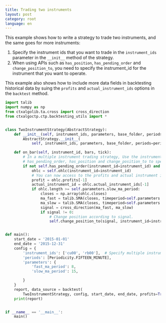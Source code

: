 ```yaml
---
title: Trading two instruments
layout: post
category: root
language: en
---
```


This example shows how to write a strategy to trade two instruments, and the same goes for more instruments:

 1. Specify the instrument ids that you want to trade in the `instrument_ids` parameter in the `__init__` method of the strategy.
 2. When using APIs such as `has_position`, `has_pending_order` and `change_position_to`, you need to specify the instrument_id for the instrument that you want to operate.

This example also shows how to include more data fields in backtesting historical data by suing the `profits` and `actual_instrument_ids` options in the `backtest` method.


```python
import talib
import numpy as np
from ctxalgolib.ta.cross import cross_direction
from ctxalgoctp.ctp.backtesting_utils import *


class TwoInstrumentStrategy(AbstractStrategy):
    def __init__(self, instrument_ids, parameters, base_folder, periods=None, description=None, logger=None):
        AbstractStrategy.__init__(
            self, instrument_ids, parameters, base_folder, periods=periods, description=description, logger=logger)

    def on_bar(self, instrument_id, bars, tick):
        # In a multiple instrument trading strategy, Use the instrument_id parameter in APIs such as
        # has_pending_order, has_position and change_position_to to specify the instrument you want to operate.
        if not self.has_pending_order(instrument_id=instrument_id) and self.in_market_period(instrument_id=instrument_id, delta=timedelta(minutes=20)):
            ohlc = self.ohlc(instrument_id=instrument_id)
            # You can now access to the profits and actual instrument ids.
            profit = ohlc.profits[-1]
            actual_instrument_id = ohlc.actual_instrument_ids[-1]
            if ohlc.length >= self.parameters.slow_ma_period:
                closes = np.array(ohlc.closes)
                ma_fast = talib.SMA(closes, timeperiod=self.parameters.fast_ma_period)
                ma_slow = talib.SMA(closes, timeperiod=self.parameters.slow_ma_period)
                signal = cross_direction(ma_fast, ma_slow)
                if signal != 0:
                    # Change position according to signal.
                    self.change_position_to(signal, instrument_id=instrument_id)


def main():
    start_date = '2015-01-01'
    end_date = '2015-12-31'
    config = {
        'instrument_ids': ['cu00', 'rb00'],  # Specify multiple instrument ids to trade.
        'periods': [Periodicity.FIFTEEN_MINUTE],
        'parameters': {
            'fast_ma_period': 8,
            'slow_ma_period': 15,

        }
    }
    report, data_source = backtest(
        TwoInstrumentStrategy, config, start_date, end_date, profits=True, actual_instrument_ids=True)
    print(report)


if __name__ == '__main__':
    main()

```
